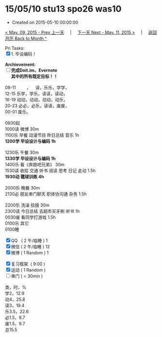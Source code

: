 # 15/05/10 stu13 spo26 was10

- Created on 2015-05-10 00:00:00

[< May. 09, 2015 - Prev 上一天](/_archived/lifelogs/2015/05/d09.md) &nbsp; &nbsp; | &nbsp; &nbsp; [下一天 Next - May. 11, 2015 >](/_archived/lifelogs/2015/05/d11.md) &nbsp; &nbsp; |  &nbsp; &nbsp; [返回月历 Back to Month ^](/_archived/lifelogs/2015/05/index.md)
<br/><div>Pri Tasks:<br clear="none"/><input type="checkbox" checked="true" />1. 毕设编码！</div>    <div><br clear="none"/></div>    <div><strong>Archievement:</strong></div>    <div><strong><input type="checkbox" />完成Doit.im、</strong><strong>Evernote</strong></div>    <div><strong>      其中的</strong><strong>所有</strong><strong>既定目标！！</strong></div>    <div>        <div><br clear="none"/></div>08-11         ，    读，乐乐，学学，<br clear="none"/>12-15 乐学，学乐，读读，读动，<br clear="none"/>16-19 动动，动动，动动，动乐，<br clear="none"/>20-23 必必，必乐，读读，废废，    </div>    <div>00-01 废乐。<br/>        <div><br clear="none"/></div>0930起<br clear="none"/>1000读 微博 30m    </div>    <div>1100乐 早餐 动漫节目 昨日总结 音乐 1h</div>    <div><strong>1200学 </strong><strong>毕设设计与编码</strong><strong> 1h</strong></div>    <div>        <div><br clear="none"/></div>1230乐 午餐 30m    </div>    <div><strong>1330学 </strong><strong>毕设设计与编码</strong><strong> 1h</strong></div>    <div>        <div>1400乐 看《奔跑吧兄弟》 30m</div>        <div>1530读 收拾 交通 听书 阅读 思考 日记 走动 1.5h</div>        <div><b>1930动 毽球训练 4h</b></div>        <div><b><br/></b></div>2000乐 晚餐 30m    </div>    <div>2130必 朋友串门聊天 职体协沟通 杂务 1.5h</div>    <div><br/></div>    <div>2200乐 洗澡 拾掇 30m</div>    <div>2300读 今日总结 去超市买牙刷 听书 1h</div>    <div>0030废 看同学打游戏 1.5h</div>    <div>0100乐 其它</div>    <div>0100睡</div>    <div><br clear="none"/></div>    <div><input type="checkbox" checked="true" />QQ   ( 2 午/临睡 ) 1<br clear="none"/><input type="checkbox" checked="true" />微信 ( 2 午/临睡 ) 12</div>    <div><input type="checkbox" checked="true" />微博 ( 1 Random ) 1</div>    <div><br clear="none"/></div>    <div><input type="checkbox" checked="true" />复习框架  ( 9:00 ) <br clear="none"/></div>    <div><input type="checkbox" checked="true" />运动 ( 1 Random ) </div>    <div><input type="checkbox" />串门 ( < 30min ) </div>    <div>        <div><br clear="none"/></div>类，时，%<br clear="none"/>学2，12.9<br clear="none"/>动4，25.8<br clear="none"/>读3，19.4<br clear="none"/>乐3.5，22.6<br clear="none"/>必1.5，9.7<br clear="none"/>废1.5，9.7<br clear="none"/>总15.5    </div>
